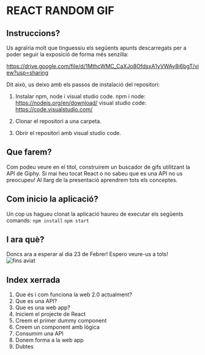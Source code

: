# REACT RANDOM GIF

## Instruccions?

Us agraïria molt que tinguessiu els següents apunts descarregats per a poder seguir la exposició de forma més senzilla:

https://drive.google.com/file/d/1MthcWMC_CaXJo8OfdsxA1yVWAy8i6bgT/view?usp=sharing

Dit això, us deixo amb els passos de instalació del repositori:
  1. Instalar npm, node i visual studio code.
    npm i node: https://nodejs.org/en/download/
    visual studio code: https://code.visualstudio.com/

  2. Clonar el repositori a una carpeta.
  3. Obrir el repositori amb visual studio code.

## Que farem?

Com podeu veure en el títol, construirem un buscador de gifs utilitzant la API de Giphy. Si mai heu tocat React o no sabeu que es una API no us preocupeu! Al llarg de la presentació aprendrem tots els conceptes.

## Com inicio la aplicació?

Un cop us hagueu clonat la aplicació haureu de executar els següents comands:
`npm install`
`npm start`

## I ara què?

Doncs ara a esperar al dia 23 de Febrer! Espero veure-us a tots!
<br />
<img src="https://user-images.githubusercontent.com/59662722/152339294-15ae3954-5357-4197-b567-5f5470318c7f.gif" alt="fins aviat" />

## Index xerrada

1. Que és i com funciona la web 2.0 actualment?
2. Que es una API?
3. Que es una web app? 
4. Iniciem el projecte de React
5. Creem el primer dummy component
6. Creem un component amb lògica
7. Consumim una API
8. Donem forma a la web app
9. Dubtes

